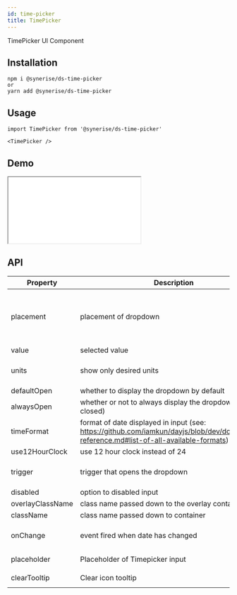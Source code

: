 ```yaml
---
id: time-picker
title: TimePicker
---
```


TimePicker UI Component

## Installation

```
npm i @synerise/ds-time-picker
or
yarn add @synerise/ds-time-picker
```

## Usage

```
import TimePicker from '@synerise/ds-time-picker'

<TimePicker />

```

## Demo

<iframe src="/storybook-static/iframe.html?id=components-timepicker--default"></iframe>

## API

| Property         | Description                                                                                                                              | Type                                                                                 | Default                      |
| ---------------- | ---------------------------------------------------------------------------------------------------------------------------------------- | ------------------------------------------------------------------------------------ | ---------------------------- |
| placement        | placement of dropdown                                                                                                                    | 'topLeft' / 'topCenter' / 'topRight' / 'bottomLeft' / 'bottomCenter' / 'bottomRight' | 'bottomLeft'                 |
| value            | selected value                                                                                                                           | Date                                                                                 | -                            |
| units            | show only desired units                                                                                                                  | string[]                                                                             | ['hour', 'minute', 'second'] |
| defaultOpen      | whether to display the dropdown by default                                                                                               | boolean                                                                              | -                            |
| alwaysOpen       | whether or not to always display the dropdown (can't be closed)                                                                          | boolean                                                                              | -                            |
| timeFormat       | format of date displayed in input (see: https://github.com/iamkun/dayjs/blob/dev/docs/en/API-reference.md#list-of-all-available-formats) | string                                                                               | 'HH:mm:ss'                   |
| use12HourClock   | use 12 hour clock instead of 24                                                                                                          | boolean                                                                              | -                            |
| trigger          | trigger that opens the dropdown                                                                                                          | ['click'] / ['hover'] / ['contextMenu']                                              | ['click']                    |
| disabled         | option to disabled input                                                                                                                 | boolean                                                                              | -                            |
| overlayClassName | class name passed down to the overlay container                                                                                          | string                                                                               | -                            |
| className        | class name passed down to container                                                                                                      | string                                                                               | -                            |
| onChange         | event fired when date has changed                                                                                                        | (value: Date, timeString: string) => void                                            | -                            |
| placeholder      | Placeholder of Timepicker input                                                                                                          | `string` / `React.ReactNode`                                                         | `Select time`                |
| clearTooltip     | Clear icon tooltip                                                                                                                       | `string` / `React.ReactNode`                                                         | `Clear`                      |
